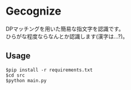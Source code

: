 # Gecognize
DPマッチングを用いた簡易な指文字を認識です。  
ひらがな程度ならなんとか認識します(漢字は...?)。

## Usage
```
$pip install -r requirements.txt
$cd src
$python main.py
```
